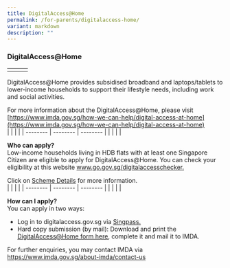 ```yaml
---
title: DigitalAccess@Home
permalink: /for-parents/digitalaccess-home/
variant: markdown
description: ""
---
```

### DigitalAccess@Home


|  |  |  |
| -------- | -------- | -------- |
|      |      |      |

DigitalAccess@Home provides subsidised broadband and laptops/tablets to lower-income households to support their lifestyle needs, including work and social activities.

For more information about the DigitalAccess@Home, please visit [https://www.imda.gov.sg/how-we-can-help/digital-access-at-home](https://www.imda.gov.sg/how-we-can-help/digital-access-at-home)<br>
|  |  |  |
| -------- | -------- | -------- |
|      |      |      |

<b>Who can apply?</b><br>
Low-income households living in HDB flats with at least one Singapore Citizen are eligible to apply for DigitalAccess@Home. 
You can check your eligibility at this website [www.go.gov.sg/digitalaccesschecker. ](www.go.gov.sg/digitalaccesschecker. )

Click on [Scheme Details](https://www.imda.gov.sg/how-we-can-help/digital-access-at-home/scheme-details#ef97571b-3546-4a23-83a1-2815b62d1cfc) for more information.<br>
|  |  |  |
| -------- | -------- | -------- |
|      |      |      |

<b>How can I apply?</b><br>
You can apply in two ways: <br>
* Log in to digitalaccess.gov.sg via [Singpass.](https://login.singpass.gov.sg/spservice/?TAM_OP=login&amp;URL=%2Fmga%2Fsps%2Foauth%2Foauth20%2Fauthorize%3Fresponse_type%3Dcode%26client_id%3DNDI-CORE-BRIDGE%26scope%3Dopenid%26state%3D37971f58-dfac-476d-98e7-6e114fe99c74%26redirect_uri%3Dhttps%3A%2F%2Fid.singpass.gov.sg%2Fauth%2Fsingpass-federation%26ndi_esrvc%3DIMDA-NEUPC%26nonce%3DT9arnbCLBWQoSuBTnHEIgk-0UZFV1isJOExh7mFHFZ4%26esrvcID%3DNDI-CORE-BRIDGE)<br>
* Hard copy submission (by mail): Download and print the [DigitalAccess@Home form here](https://file.go.gov.sg/digitalaccess-application-form.pdf), complete it and mail it to IMDA.<br>

For further enquiries, you may contact IMDA via [https://www.imda.gov.sg/about-imda/contact-us ](https://www.imda.gov.sg/about-imda/contact-us )



